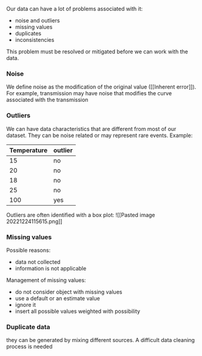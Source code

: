Our data can have a lot of problems associated with it:
- noise and outliers
- missing values
- duplicates
- inconsistencies

This problem must be resolved or mitigated before we can work with the data.


### Noise

We define noise as the modification of the original value ([[Inherent error]]). For example, transmission may have noise that modifies the curve associated with the transmission 

### Outliers

We can have data characteristics that are different from most of our dataset. They can be noise related or may represent rare events.
Example: 

| Temperature | outlier|
| ----------- | ----|
| 15          | no|
| 20          | no|
| 18          | no|
| 25          | no|
| 100            | yes|


Outliers are often identified with a box plot:
![[Pasted image 20221224115615.png]]

### Missing values

Possible reasons: 
- data not collected
- information is not applicable

Management of missing values: 
- do not consider object with missing values
- use a default or an estimate value
- ignore it
- insert all possible values weighted with possibility

### Duplicate data
they can be generated by mixing different sources. A difficult data cleaning process is needed
